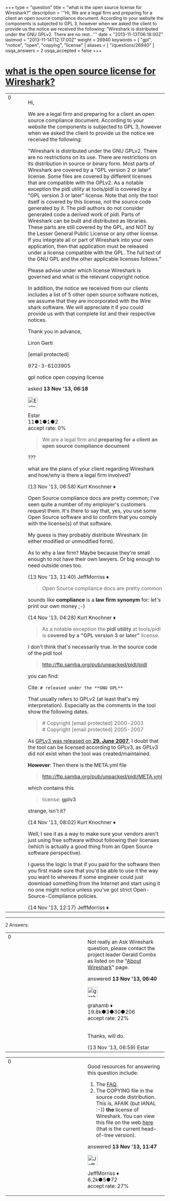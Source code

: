 +++
type = "question"
title = "what is the open source license for Wireshark?"
description = '''Hi, We are a legal firm and preparing for a client an open source compliance document. According to your website the components is subjected to GPL 3, however when we asked the client to provide us the notice we received the following: &quot;Wireshark is distributed under the GNU GPLv2. There are no rest...'''
date = "2013-11-13T06:18:00Z"
lastmod = "2013-11-14T12:17:00Z"
weight = 26940
keywords = [ "gpl", "notice", "open", "copying", "license" ]
aliases = [ "/questions/26940" ]
osqa_answers = 2
osqa_accepted = false
+++

<div class="headNormal">

# [what is the open source license for Wireshark?](/questions/26940/what-is-the-open-source-license-for-wireshark)

</div>

<div id="main-body">

<div id="askform">

<table id="question-table" style="width:100%;"><colgroup><col style="width: 50%" /><col style="width: 50%" /></colgroup><tbody><tr class="odd"><td style="width: 30px; vertical-align: top"><div class="vote-buttons"><span id="post-26940-upvote" class="ajax-command post-vote up" rel="nofollow" title="I like this post (click again to cancel)"> </span><div id="post-26940-score" class="post-score" title="current number of votes">0</div><span id="post-26940-downvote" class="ajax-command post-vote down" rel="nofollow" title="I dont like this post (click again to cancel)"> </span> <span id="favorite-mark" class="ajax-command favorite-mark" rel="nofollow" title="mark/unmark this question as favorite (click again to cancel)"> </span><div id="favorite-count" class="favorite-count"></div></div></td><td><div id="item-right"><div class="question-body"><p>Hi,</p><p>We are a legal firm and preparing for a client an open source compliance document. According to your website the components is subjected to GPL 3, however when we asked the client to provide us the notice we received the following:</p><p>"Wireshark is distributed under the GNU GPLv2. There are no restrictions on its use. There are restrictions on its distribution in source or binary form. Most parts of Wireshark are covered by a "GPL version 2 or later" license. Some files are covered by different licenses that are compatible with the GPLv2. As a notable exception the pidl utility at tools/pidl is covered by a "GPL version 3 or later" license. Note that only the tool itself is covered by this license, not the source code generated by it. The pidl authors do not consider generated code a derived work of pidl. Parts of Wireshark can be built and distributed as libraries. These parts are still covered by the GPL, and NOT by the Lesser General Public License or any other license. If you integrate all or part of Wireshark into your own application, then that application must be released under a license compatible with the GPL. The full text of the GNU GPL and the other applicable licenses follows."</p><p>Please advise under which license Wireshark is governed and what is the relevant copyright notice.<br />
</p><p>In addition, the notice we received from our clients includes a list of 5 other open source software notices, we assume that they are incorporated with the Wire shark software. We will appreciate it if you could provide us with that complete list and their respective notices.</p><p>Thank you in advance,</p><p>Liron Gerti</p><p><span class="__cf_email__" data-cfemail="4f23263d20212a0f222a263b2e3d612c2022">[email protected]</span></p><p>972-3-6103905</p></div><div id="question-tags" class="tags-container tags"><span class="post-tag tag-link-gpl" rel="tag" title="see questions tagged &#39;gpl&#39;">gpl</span> <span class="post-tag tag-link-notice" rel="tag" title="see questions tagged &#39;notice&#39;">notice</span> <span class="post-tag tag-link-open" rel="tag" title="see questions tagged &#39;open&#39;">open</span> <span class="post-tag tag-link-copying" rel="tag" title="see questions tagged &#39;copying&#39;">copying</span> <span class="post-tag tag-link-license" rel="tag" title="see questions tagged &#39;license&#39;">license</span></div><div id="question-controls" class="post-controls"></div><div class="post-update-info-container"><div class="post-update-info post-update-info-user"><p>asked <strong>13 Nov '13, 06:18</strong></p><img src="https://secure.gravatar.com/avatar/d6cfd60914c5905eed80d40f9b60419b?s=32&amp;d=identicon&amp;r=g" class="gravatar" width="32" height="32" alt="Estar&#39;s gravatar image" /><p><span>Estar</span><br />
<span class="score" title="11 reputation points">11</span><span title="1 badges"><span class="badge1">●</span><span class="badgecount">1</span></span><span title="1 badges"><span class="silver">●</span><span class="badgecount">1</span></span><span title="2 badges"><span class="bronze">●</span><span class="badgecount">2</span></span><br />
<span class="accept_rate" title="Rate of the user&#39;s accepted answers">accept rate:</span> <span title="Estar has no accepted answers">0%</span> </br></p></div></div><div id="comments-container-26940" class="comments-container"><span id="26946"></span><div id="comment-26946" class="comment"><div id="post-26946-score" class="comment-score"></div><div class="comment-text"><blockquote><p>We are a legal firm and <strong>preparing for a client an open source compliance document</strong></p></blockquote><p>???</p><p>what are the plans of your client regarding Wireshark and how/why is there a legal firm involved?</p></div><div id="comment-26946-info" class="comment-info"><span class="comment-age">(13 Nov '13, 06:58)</span> <span class="comment-user userinfo">Kurt Knochner ♦</span></div></div><span id="26956"></span><div id="comment-26956" class="comment"><div id="post-26956-score" class="comment-score"></div><div class="comment-text"><p>Open Source compliance docs are pretty common; I've seen quite a number of my employer's customers request them. It's there to say that, yes, you use some Open Source software and to confirm that you comply with the license(s) of that software.</p><p>My guess is they probably distribute Wireshark (in either modified or unmodified form).</p><p>As to why a law firm? Maybe because they're small enough to not have their own lawyers. Or big enough to need outside ones too.</p></div><div id="comment-26956-info" class="comment-info"><span class="comment-age">(13 Nov '13, 11:40)</span> <span class="comment-user userinfo">JeffMorriss ♦</span></div></div><span id="26990"></span><div id="comment-26990" class="comment"><div id="post-26990-score" class="comment-score"></div><div class="comment-text"><blockquote><p>Open Source compliance docs are pretty common</p></blockquote><p>sounds like <strong>compliance</strong> is a <strong>law firm synonym</strong> for: let's print our own money ;-)</p></div><div id="comment-26990-info" class="comment-info"><span class="comment-age">(14 Nov '13, 04:28)</span> <span class="comment-user userinfo">Kurt Knochner ♦</span></div></div><span id="27008"></span><div id="comment-27008" class="comment"><div id="post-27008-score" class="comment-score"></div><div class="comment-text"><blockquote><p>As a notable exception the <strong>pidl utility</strong> at tools/pidl is <strong>covered by a "GPL version 3 or later"</strong> license.</p></blockquote><p>I don't think that's necessarily true. In the source code of the pidl tool</p><blockquote><p><a href="http://ftp.samba.org/pub/unpacked/pidl/pidl">http://ftp.samba.org/pub/unpacked/pidl/pidl</a></p></blockquote><p>you can find:</p><p>Cite: <code># released under the **GNU GPL**</code><br />
</p><p>That usually refers to GPLv2 (at least that's my interpretation). Especially as the comments in the tool show the following dates.</p><blockquote><p># Copyright <span class="__cf_email__" data-cfemail="88fcfae1ecefedc8fbe9e5eae9a6e7faef">[email protected]</span> 2000-2003<br />
# Copyright <span class="__cf_email__" data-cfemail="7b111e17161e093b081a16191a5514091c">[email protected]</span> 2005-2007<br />
</p></blockquote><p>As <a href="http://www.fsf.org/news/gplv3_launched/">GPLv3 was released on <strong>29. June 2007</strong></a>, I doubt that the tool can be licensed according to GPLv3, as GPLv3 did not exist when the tool was created/maintained.</p><p><strong>However</strong>: Then there is the META.yml file</p><blockquote><p><a href="http://ftp.samba.org/pub/unpacked/pidl/META.yml">http://ftp.samba.org/pub/unpacked/pidl/META.yml</a></p></blockquote><p>which contains this</p><blockquote><p>license: <strong>gplv3</strong></p></blockquote><p>strange, isn't it?</p></div><div id="comment-27008-info" class="comment-info"><span class="comment-age">(14 Nov '13, 08:02)</span> <span class="comment-user userinfo">Kurt Knochner ♦</span></div></div><span id="27016"></span><div id="comment-27016" class="comment"><div id="post-27016-score" class="comment-score"></div><div class="comment-text"><p>Well, I see it as a way to make sure your vendors aren't just using free software without following their licenses (which is actually a good thing from an Open Source software perspective).</p><p>I guess the logic is that if you paid for the software then you first made sure that you'd be able to use it the way you want to whereas if some engineer could just download something from the Internet and start using it no one might notice unless you've got strict Open-Source-Compliance policies.</p></div><div id="comment-27016-info" class="comment-info"><span class="comment-age">(14 Nov '13, 12:17)</span> <span class="comment-user userinfo">JeffMorriss ♦</span></div></div></div><div id="comment-tools-26940" class="comment-tools"></div><div class="clear"></div><div id="comment-26940-form-container" class="comment-form-container"></div><div class="clear"></div></div></td></tr></tbody></table>

------------------------------------------------------------------------

<div class="tabBar">

<span id="sort-top"></span>

<div class="headQuestions">

2 Answers:

</div>

</div>

<span id="26942"></span>

<div id="answer-container-26942" class="answer">

<table style="width:100%;"><colgroup><col style="width: 50%" /><col style="width: 50%" /></colgroup><tbody><tr class="odd"><td style="width: 30px; vertical-align: top"><div class="vote-buttons"><span id="post-26942-upvote" class="ajax-command post-vote up" rel="nofollow" title="I like this post (click again to cancel)"> </span><div id="post-26942-score" class="post-score" title="current number of votes">0</div><span id="post-26942-downvote" class="ajax-command post-vote down" rel="nofollow" title="I dont like this post (click again to cancel)"> </span></div></td><td><div class="item-right"><div class="answer-body"><p>Not really an Ask Wireshark question, please contact the project leader Gerald Combs as listed on the "<a href="http://www.wireshark.org/about.html">About Wireshark</a>" page.</p></div><div class="answer-controls post-controls"></div><div class="post-update-info-container"><div class="post-update-info post-update-info-user"><p>answered <strong>13 Nov '13, 06:40</strong></p><img src="https://secure.gravatar.com/avatar/d2a7e24ca66604c749c7c88c1da8ff78?s=32&amp;d=identicon&amp;r=g" class="gravatar" width="32" height="32" alt="grahamb&#39;s gravatar image" /><p><span>grahamb ♦</span><br />
<span class="score" title="19834 reputation points"><span>19.8k</span></span><span title="3 badges"><span class="badge1">●</span><span class="badgecount">3</span></span><span title="30 badges"><span class="silver">●</span><span class="badgecount">30</span></span><span title="206 badges"><span class="bronze">●</span><span class="badgecount">206</span></span><br />
<span class="accept_rate" title="Rate of the user&#39;s accepted answers">accept rate:</span> <span title="grahamb has 274 accepted answers">22%</span> </br></br></p></div></div><div id="comments-container-26942" class="comments-container"><span id="26947"></span><div id="comment-26947" class="comment"><div id="post-26947-score" class="comment-score"></div><div class="comment-text"><p>Thanks, will do.</p></div><div id="comment-26947-info" class="comment-info"><span class="comment-age">(13 Nov '13, 06:59)</span> <span class="comment-user userinfo">Estar</span></div></div></div><div id="comment-tools-26942" class="comment-tools"></div><div class="clear"></div><div id="comment-26942-form-container" class="comment-form-container"></div><div class="clear"></div></div></td></tr></tbody></table>

</div>

<span id="26958"></span>

<div id="answer-container-26958" class="answer">

<table style="width:100%;"><colgroup><col style="width: 50%" /><col style="width: 50%" /></colgroup><tbody><tr class="odd"><td style="width: 30px; vertical-align: top"><div class="vote-buttons"><span id="post-26958-upvote" class="ajax-command post-vote up" rel="nofollow" title="I like this post (click again to cancel)"> </span><div id="post-26958-score" class="post-score" title="current number of votes">0</div><span id="post-26958-downvote" class="ajax-command post-vote down" rel="nofollow" title="I dont like this post (click again to cancel)"> </span></div></td><td><div class="item-right"><div class="answer-body"><p>Good resources for answering this question include:</p><ol><li>The <a href="https://www.wireshark.org/faq.html">FAQ</a>.</li><li>The COPYING file in the source code distribution. This is, AFAIK (but IANAL :-)) <strong>the</strong> license of Wireshark. You can view this file on the web <a href="https://anonsvn.wireshark.org/viewvc/trunk/COPYING">here</a> (that is the current head-of-tree version).</li></ol></div><div class="answer-controls post-controls"></div><div class="post-update-info-container"><div class="post-update-info post-update-info-user"><p>answered <strong>13 Nov '13, 11:47</strong></p><img src="https://secure.gravatar.com/avatar/e0564001bb7deb960d5d9d9c1e0ba074?s=32&amp;d=identicon&amp;r=g" class="gravatar" width="32" height="32" alt="JeffMorriss&#39;s gravatar image" /><p><span>JeffMorriss ♦</span><br />
<span class="score" title="6219 reputation points"><span>6.2k</span></span><span title="5 badges"><span class="silver">●</span><span class="badgecount">5</span></span><span title="72 badges"><span class="bronze">●</span><span class="badgecount">72</span></span><br />
<span class="accept_rate" title="Rate of the user&#39;s accepted answers">accept rate:</span> <span title="JeffMorriss has 103 accepted answers">27%</span> </br></p></div></div><div id="comments-container-26958" class="comments-container"></div><div id="comment-tools-26958" class="comment-tools"></div><div class="clear"></div><div id="comment-26958-form-container" class="comment-form-container"></div><div class="clear"></div></div></td></tr></tbody></table>

</div>

<div class="paginator-container-left">

</div>

</div>

</div>

